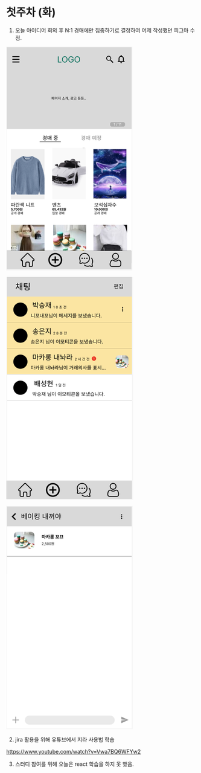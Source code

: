 # 첫주차 (화)

1. 오늘 아이디어 회의 후 N:1 경매에만 집중하기로 결정하여 어제 작성했던 피그마 수정.

![홈페이지](0110.assets/홈페이지.png)

![채팅리스트](0110.assets/채팅리스트.png)

![채팅방](0110.assets/채팅방.png)

2. jira 활용을 위해 유튜브에서 지라 사용법 학습

https://www.youtube.com/watch?v=Vwa7BQ6WFYw2



3. 스터디 참여를 위해 오늘은 react 학습을 하지 못 했음.